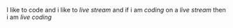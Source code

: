 I like to code and i like to _live stream_ and if i am _coding_ on a *live stream* then i am _live coding_

